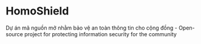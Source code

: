 # HomoShield
Dự án mã nguồn mở nhằm bảo vệ an toàn thông tin cho cộng đồng - Open-source project for protecting information security for the community
